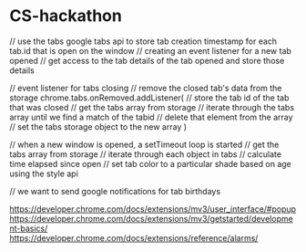 # CS-hackathon

// use the tabs google tabs api to store tab creation timestamp for each tab.id that is open on the window
  // creating an event listener for a new tab opened
  // get access to the tab details of the tab opened and store those details

// event listener for tabs closing
  // remove the closed tab's data from the storage
  chrome.tabs.onRemoved.addListener(
    // store the tab id of the tab that was closed
    // get the tabs array from storage
    // iterate through the tabs array until we find a match of the tabid
      // delete that element from the array
    // set the tabs storage object to the new array
  )

// when a new window is opened, a setTimeout loop is started
  // get the tabs array from storage
  // iterate through each object in tabs
    // calculate time elapsed since open
    // set tab color to a particular shade based on age using the style api


// we want to send google notifications for tab birthdays

https://developer.chrome.com/docs/extensions/mv3/user_interface/#popup
https://developer.chrome.com/docs/extensions/mv3/getstarted/development-basics/
https://developer.chrome.com/docs/extensions/reference/alarms/
